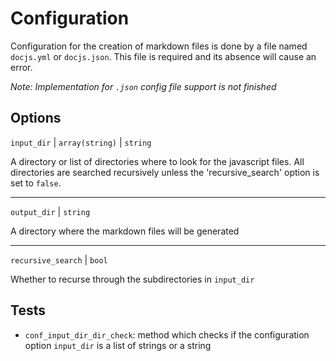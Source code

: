 Configuration
=============

Configuration for the creation of markdown files is done by a file named
`docjs.yml` or `docjs.json`. This file is required and its absence will cause
an error.

*Note: Implementation for `.json` config file support is not finished*


## Options

`input_dir` | `array(string)` | `string`

A directory or list of directories where to look for the javascript files. All
directories are searched recursively unless the 'recursive_search' option is set
to `false`.

____

`output_dir` | `string`

A directory where the markdown files will be generated

____

`recursive_search` | `bool`

Whether to recurse through the subdirectories in `input_dir`

## Tests

- `conf_input_dir_dir_check`: method which checks if the configuration option
`input_dir` is a list of strings or a string
